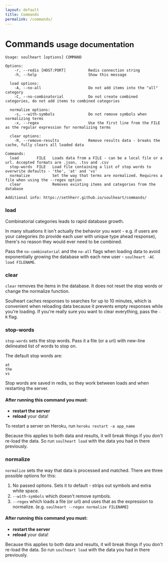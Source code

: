 ```yaml
---
layout: default
title: Commands
permalink: /commands/
---
```


<div class="page-header"><h1>
Commands <small>usage documentation</small>
</h1>
</div>


    Usage: soulheart [options] COMMAND

    Options:
        -r, --redis [HOST:PORT]          Redis connection string
        -h, --help                       Show this message

      load options:
        -A, --no-all                     Do not add items into the "all" category
        -C, --no-combinatorial           Do not create combined categories, do not add items to combined categories

      normalize options:
        -s, --with-symbols               Do not remove symbols when normalizing terms
        -x, --regex                      Use the first line from the FILE as the regular expression for normalizing terms

      clear options:
        -R, --remove-results             Remove results data - breaks the cache, fully clears all loaded data

    Commands:
      load        FILE   Loads data from a FILE - can be a local file or a url. Accepted formats are .json, .tsv and .csv
      stop-words  FILE   Load file containing a list of stop words to overwrite defaults - 'the', 'at' and 'vs'
      normalize          Set the way that terms are normalized. Requires a file when using the --regex option
      clear              Removes existing items and categories from the database

    Additional info: https://sethherr.github.io/soulheart/commands/



### load

Combinatorial categories leads to rapid database growth.

In many situations it isn't actually the behavior you want - e.g. if users are your categories (to provide each user with unique type ahead response), there's no reason they would ever need to be combined.

Pass the `no-combinatorial` and the `no-all` flags when loading data to avoid exponentially growing the database with each new user - `soulheart -AC load FILENAME`.


### clear

`clear` removes the items in the database. It does not reset the stop words or change the normalize function.

Soulheart caches responses to searches for up to 10 minutes, which is convenient when reloading data because it prevents empty responses while you're loading. If you're really sure you want to clear everything, pass the `-R` flag.

### stop-words

`stop-words` sets the stop words. Pass it a file (or a url) with new-line delineated list of words to stop on.

The default stop words are: 
    
    at
    the
    vs

Stop words are saved in redis, so they work between loads and when restarting the server. 

<div class="alert alert-warning">
<h4>After running this command you must:</h4>
<ul><li><strong>restart the server</strong></li>
<li><strong>reload</strong> your data!</li></ul>
</div>

To restart a server on Heroku, run `heroku restart -a app_name`

Because this applies to both data and results, it will break things if you don't re-load the data. So run `soulheart load` with the data you had in there previously.

### normalize

`normalize` sets the way that data is processed and matched. There are three possible options for this:

1. No passed options. Sets it to default - strips out symbols and extra white space.
2. `--with-symbols` which doesn't remove symbols.
3. `--regex` which loads a file (or url) and uses that as the expression to normalize. (e.g. `soulheart --regex normalize FILENAME`)


<div class="alert alert-warning">
<h4>After running this command you must:</h4>
<ul><li><strong>restart the server</strong></li>
<li><strong>reload</strong> your data!</li></ul>
</div>

Because this applies to both data and results, it will break things if you don't re-load the data. So run `soulheart load` with the data you had in there previously.